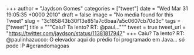 
+++
author = "Jaydson Gomes"
categories = ["tweet"]
date = "Wed Mar 31 19:05:35 +0000 2010"
draft = false
image = "No media found for this Tweet"
slug = "3c185843b30f13e851a7c6baa7a5c0607cb70d3c"
tags = ["tweet"]
title = """Caiu? Ta lento? RT: @paul..."""
tweet = true
tweet_url = "https://twitter.com/jaydson/status/11381817947"
+++
Caiu? Ta lento? RT: @paulinhazucco: O elevador aqui do prédio foi programado em Java... só pode :P #gerandomagoas
